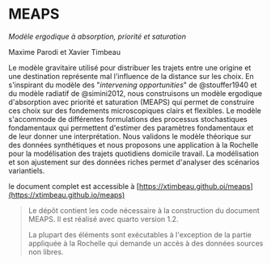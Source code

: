# MEAPS

*Modèle ergodique à absorption, priorité et saturation*

Maxime Parodi et Xavier Timbeau

Le modèle gravitaire utilisé pour distribuer les trajets entre une origine et une destination représente mal l'influence de la distance sur les choix.
En s'inspirant du modèle des "*intervening opportunities*" de \@stouffer1940 et du modèle radiatif de \@simini2012, nous construisons un modèle ergodique d'absorption avec priorité et saturation (MEAPS) qui permet de construire ces choix sur des fondements microscopiques clairs et flexibles.
Le modèle s'accommode de différentes formulations des processus stochastiques fondamentaux qui permettent d'estimer des paramètres fondamentaux et de leur donner une interprétation.
Nous validons le modèle théorique sur des données synthétiques et nous proposons une application à la Rochelle pour la modélisation des trajets quotidiens domicile travail.
La modélisation et son ajustement sur des données riches permet d'analyser des scénarios variantiels.

le document complet est accessible à [https://xtimbeau.github.oi/meaps](https://xtimbeau.github.io/meaps)

> Le dépôt contient les code nécessaire à la construction du document MEAPS.
> Il est réalisé avec quarto version 1.2.
>
> La plupart des éléments sont exécutables à l'exception de la partie appliquée à la Rochelle qui demande un accès à des données sources non libres.
